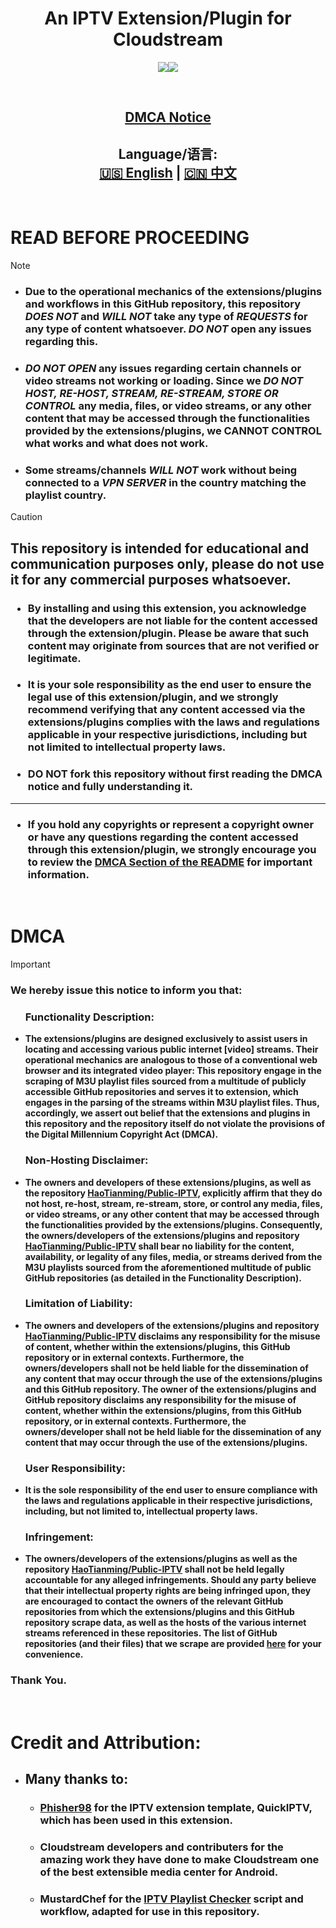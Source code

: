 <div align="center"><h1>An IPTV Extension/Plugin for Cloudstream </h1></div>

<p align="center"><a href="https://github.com/HaoTianming/Public-IPTV/raw/refs/heads/master/LICENSE"><img src="https://www.gnu.org/graphics/agplv3-with-text-162x68.png" /></a><a href="https://skillicons.dev"><img src="https://skillicons.dev/icons?i=kotlin,androidstudio,gradle,github,githubactions&theme=light&perline=5" /></a></p>

<br/>

<div align="center"><h2><a href="https://github.com/HaoTianming/Public-IPTV#dmca">DMCA Notice</a></h2></div><div align="center"><h2>Language/语言:<br/><a href="https://github.com/HaoTianming/Public-IPTV/blob/main/README.md">🇺🇸 English</a> | <a href="https://github.com/HaoTianming/Public-IPTV/blob/main/README_CN.md">🇨🇳 中文</a></h2></div>

<br/>

# **READ BEFORE PROCEEDING**

> [!NOTE]
> - ###  Due to the operational mechanics of the extensions/plugins and workflows in this GitHub repository, this repository ***DOES NOT*** and ***WILL NOT*** take any type of ***REQUESTS*** for any type of content whatsoever. ***DO NOT*** open any issues regarding this.
> - ###  ***DO NOT OPEN*** any issues regarding certain channels or video streams not working or loading. Since we ***DO NOT HOST, RE-HOST, STREAM, RE-STREAM, STORE OR CONTROL*** any media, files, or video streams, or any other content that may be accessed through the functionalities provided by the extensions/plugins, we CANNOT CONTROL what works and what does not work.
> - ###  Some streams/channels ***WILL NOT*** work without being connected to a ***VPN SERVER*** in the country matching the playlist country.


> [!CAUTION]
> ##  This repository is intended for educational and communication purposes only, please do not use it for any commercial purposes whatsoever. </li></ul>
> ### <ul><li> By installing and using this extension, you acknowledge that the developers are not liable for the content accessed through the extension/plugin. Please be aware that such content may originate from sources that are not verified or legitimate. </li></ul>
> ### <ul><li> It is your sole responsibility as the end user to ensure the legal use of this extension/plugin, and we strongly recommend verifying that any content accessed via the extensions/plugins complies with the laws and regulations applicable in your respective jurisdictions, including but not limited to intellectual property laws. </li></ul>
> ### <ul><li> **DO NOT** fork this repository without first reading the DMCA notice and fully understanding it. </li></ul>
> ---
> ### <ul><li> If you hold any copyrights or represent a copyright owner or have any questions regarding the content accessed through this extension/plugin, we strongly encourage you to review the [DMCA Section of the README](https://github.com/HaoTianming/Public-IPTV#dmca) for important information. </li></ul>

<br/>

<h1>DMCA</h1>

> [!IMPORTANT]  
> ### We hereby issue this notice to inform you that:
> #### <ul><h3> Functionality Description: </h3> <li> The extensions/plugins are designed exclusively to assist users in locating and accessing various public internet [video] streams. Their operational mechanics are analogous to those of a conventional web browser and its integrated video player: This repository engage in the scraping of M3U playlist files sourced from a multitude of publicly accessible GitHub repositories and serves it to extension, which engages in the parsing of the streams within M3U playlist files. Thus, accordingly, we assert out belief that the extensions and plugins in this repository and the repository itself do not violate the provisions of the Digital Millennium Copyright Act (DMCA). </li></ul>
> #### <ul><h3> Non-Hosting Disclaimer: </h3> <li> The owners and developers of these extensions/plugins, as well as the repository [HaoTianming/Public-IPTV](https://github.com/HaoTianming/Public-IPTV), explicitly affirm that they do not host, re-host, stream, re-stream, store, or control any media, files, or video streams, or any other content that may be accessed through the functionalities provided by the extensions/plugins. Consequently, the owners/developers of the extensions/plugins and repository [HaoTianming/Public-IPTV](https://github.com/HaoTianming/Public-IPTV) shall bear no liability for the content, availability, or legality of any files, media, or streams derived from the M3U playlists sourced from the aforementioned multitude of public GitHub repositories (as detailed in the Functionality Description). </li></ul>
> #### <ul><h3> Limitation of Liability: </h3>  <li> The owners and developers of the extensions/plugins and repository [HaoTianming/Public-IPTV](https://github.com/HaoTianming/Public-IPTV) disclaims any responsibility for the misuse of content, whether within the extensions/plugins, this GitHub repository or in external contexts. Furthermore, the owners/developers shall not be held liable for the dissemination of any content that may occur through the use of the extensions/plugins and this GitHub repository. The owner of the extensions/plugins and GitHub repository disclaims any responsibility for the misuse of content, whether within the extensions/plugins, from this GitHub repository, or in external contexts. Furthermore, the owners/developer shall not be held liable for the dissemination of any content that may occur through the use of the extensions/plugins. </li></ul>
> #### <ul><h3> User Responsibility: </h3> <li> It is the sole responsibility of the end user to ensure compliance with the laws and regulations applicable in their respective jurisdictions, including, but not limited to, intellectual property laws. </li></ul>
> #### <ul><h3> Infringement: </h3> <li> The owners/developers of the extensions/plugins as well as the repository [HaoTianming/Public-IPTV](https://github.com/HaoTianming/Public-IPTV) shall not be held legally accountable for any alleged infringements. Should any party believe that their intellectual property rights are being infringed upon, they are encouraged to contact the owners of the relevant GitHub repositories from which the extensions/plugins and this GitHub repository scrape data, as well as the hosts of the various internet streams referenced in these repositories. The list of GitHub repositories (and their files) that we scrape are provided [here](https://github.com/HaoTianming/Public-IPTV/blob/main/.github/pyscripts/urls.json) for your convenience.</li></ul>
> ### Thank You.

<br/>

# Credit and Attribution:

- ## Many thanks to:
  - ### [Phisher98](https://github.com/Phisher98) for the IPTV extension template, QuickIPTV, which has been used in this extension.
  - ### Cloudstream developers and contributers for the amazing work they have done to make Cloudstream one of the best extensible media center for Android.
  - ### MustardChef for the [IPTV Playlist Checker](https://github.com/MustardChef/IPTVPlaylistChecker) script and workflow, adapted for use in this repository.
